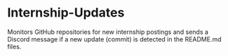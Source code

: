 # Internship-Updates
Monitors GitHub repositories for new internship postings and sends a Discord message if a new update (commit) is detected in the README.md files.
